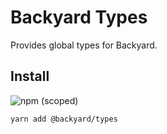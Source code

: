 # Backyard Types
Provides global types for Backyard.

## Install
![npm (scoped)](https://img.shields.io/npm/v/@backyard/types)

```
yarn add @backyard/types
```


